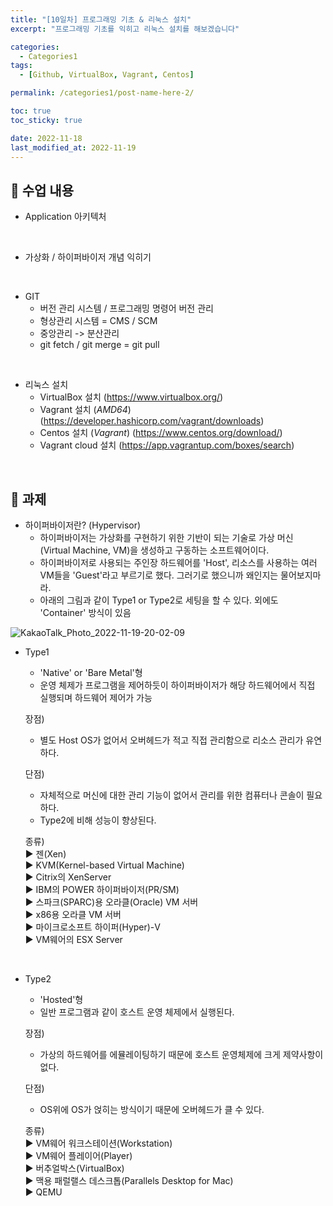 ```yaml
---
title: "[10일차] 프로그래밍 기초 & 리눅스 설치"
excerpt: "프로그래밍 기초를 익히고 리눅스 설치를 해보겠습니다"

categories:
  - Categories1
tags:
  - [Github, VirtualBox, Vagrant, Centos]

permalink: /categories1/post-name-here-2/

toc: true
toc_sticky: true

date: 2022-11-18
last_modified_at: 2022-11-19
---
```


## 🦥 수업 내용

* Application 아키텍처
<br>

* 가상화 / 하이퍼바이저 개념 익히기
<br>

* GIT
  - 버전 관리 시스템 / 프로그래밍 명령어 버전 관리
  - 형상관리 시스템 = CMS / SCM
  - 중앙관리 -> 분산관리
  - git fetch / git merge = git pull  
<br>

* 리눅스 설치
  - VirtualBox 설치 (https://www.virtualbox.org/)
  - Vagrant 설치 (_AMD64_) (https://developer.hashicorp.com/vagrant/downloads)
  - Centos 설치 (_Vagrant_) (https://www.centos.org/download/)
  - Vagrant cloud 설치 (https://app.vagrantup.com/boxes/search)
<br>

## 🦥 과제

* 하이퍼바이저란? (Hypervisor)
  - 하이퍼바이저는 가상화를 구현하기 위한 기반이 되는 기술로 가상 머신 (Virtual Machine, VM)을 생성하고 구동하는 소프트웨어이다.
  - 하이퍼바이저로 사용되는 주인장 하드웨어를 'Host', 리소스를 사용하는 여러 VM들을 'Guest'라고 부르기로 했다. 그러기로 했으니까 왜인지는 물어보지마라.
  - 아래의 그림과 같이 Type1 or Type2로 세팅을 할 수 있다. 외에도 'Container' 방식이 있음

![KakaoTalk_Photo_2022-11-19-20-02-09](https://user-images.githubusercontent.com/118426890/202847470-98a5b8b6-0e8f-475f-817b-93f09d5d6be4.jpeg)

* Type1
  - 'Native' or 'Bare Metal'형
  - 운영 체제가 프로그램을 제어하듯이 하이퍼바이저가 해당 하드웨어에서 직접 실행되며 하드웨어 제어가 가능

  장점)
  - 별도 Host OS가 없어서 오버헤드가 적고 직접 관리함으로 리소스 관리가 유연하다.

  단점)
  - 자체적으로 머신에 대한 관리 기능이 없어서 관리를 위한 컴퓨터나 콘솔이 필요하다.
  - Type2에 비해 성능이 향상된다.

  종류)  
    ▶ 젠(Xen)  
    ▶ KVM(Kernel-based Virtual Machine)  
    ▶ Citrix의 XenServer  
    ▶ IBM의 POWER 하이퍼바이저(PR/SM)  
    ▶ 스파크(SPARC)용 오라클(Oracle) VM 서버  
    ▶ x86용 오라클 VM 서버  
    ▶ 마이크로소프트 하이퍼(Hyper)-V  
    ▶ VM웨어의 ESX Server  
<br>

* Type2
    - 'Hosted'형
    - 일반 프로그램과 같이 호스트 운영 체제에서 실행된다.

  장점)
  - 가상의 하드웨어를 에뮬레이팅하기 때문에 호스트 운영체제에 크게 제약사항이 없다.

  단점)
  - OS위에 OS가 얹히는 방식이기 때문에 오버헤드가 클 수 있다.

  종류)  
    ▶ VM웨어 워크스테이션(Workstation)  
    ▶ VM웨어 플레이어(Player)  
    ▶ 버추얼박스(VirtualBox)  
    ▶ 맥용 패럴랠스 데스크톱(Parallels Desktop for Mac)  
    ▶ QEMU  
    
